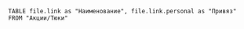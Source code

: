 ```dataview
TABLE file.link as "Наименование", file.link.personal as "Привяз"
FROM "Акции/Тюки"
```
